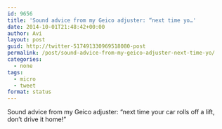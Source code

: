 ```yaml
---
id: 9656
title: 'Sound advice from my Geico adjuster: “next time yo…'
date: 2014-10-01T21:48:42+00:00
author: Avi
layout: post
guid: http://twitter-517491330969518080-post
permalink: /post/sound-advice-from-my-geico-adjuster-next-time-yo/
categories:
  - none
tags:
  - micro
  - tweet
format: status
---
```

Sound advice from my Geico adjuster: “next time your car rolls off a lift, don’t drive it home!”